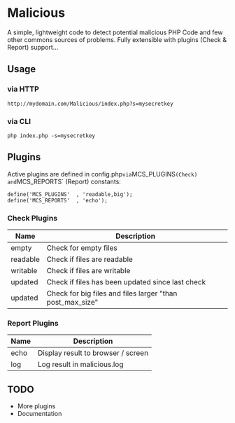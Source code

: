 Malicious
=========

A simple, lightweight code to detect potential malicious PHP Code and few other commons sources of problems. Fully extensible with plugins (Check & Report) support...

Usage
---
### via HTTP

```
http://mydomain.com/Malicious/index.php?s=mysecretkey
```

### via CLI

```
php index.php -s=mysecretkey
```

Plugins
---

Active plugins are defined in config.php` via `MCS_PLUGINS` (Check) and `MCS_REPORTS` (Report) constants:

```
define('MCS_PLUGINS'  , 'readable,big');
define('MCS_REPORTS'  , 'echo');
```

### Check Plugins

Name     | Description
-------- | -----------------------------------
empty    | Check for empty files
readable | Check if files are readable
writable | Check if files are writable
updated  | Check if files has been updated since last check
updated  | Check for big files and files larger "than post_max_size"

### Report Plugins

Name     | Description
-------- | -----------------------------------
echo     | Display result to browser / screen
log      | Log result in malicious.log

TODO
---
- More plugins
- Documentation
